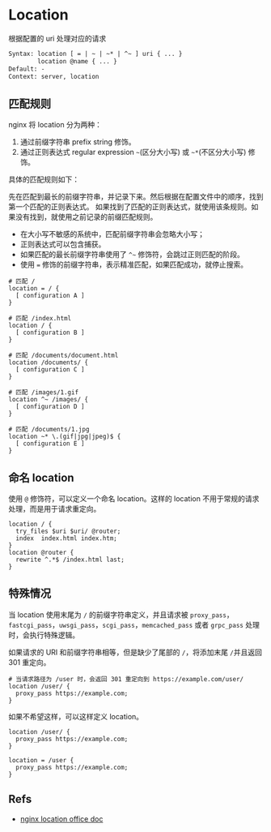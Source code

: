# Location

根据配置的 uri 处理对应的请求

```txt
Syntax: location [ = | ~ | ~* | ^~ ] uri { ... }
        location @name { ... }
Default: -
Context: server, location
```

## 匹配规则

nginx 将 location 分为两种：

1. 通过前缀字符串 prefix string 修饰。
2. 通过正则表达式 regular expression `~`(区分大小写) 或 `~*`(不区分大小写) 修饰。

具体的匹配规则如下：

先在匹配到最长的前缀字符串，并记录下来。然后根据在配置文件中的顺序，找到第一个匹配的正则表达式。
如果找到了匹配的正则表达式，就使用该条规则。如果没有找到，就使用之前记录的前缀匹配规则。

+ 在大小写不敏感的系统中，匹配前缀字符串会忽略大小写；
+ 正则表达式可以包含捕获。
+ 如果匹配的最长前缀字符串使用了 `^~` 修饰符，会跳过正则匹配的阶段。
+ 使用 `=` 修饰的前缀字符串，表示精准匹配，如果匹配成功，就停止搜索。

```nginx
# 匹配 /
location = / {
  [ configuration A ]
}

# 匹配 /index.html
location / {
  [ configuration B ]
}

# 匹配 /documents/document.html
location /documents/ {
  [ configuration C ]
}

# 匹配 /images/1.gif
location ^~ /images/ {
  [ configuration D ]
}

# 匹配 /documents/1.jpg
location ~* \.(gif|jpg|jpeg)$ {
  [ configuration E ]
}
```

## 命名 location

使用 `@` 修饰符，可以定义一个命名 location。这样的 location 不用于常规的请求处理，而是用于请求重定向。

```nginx
location / {
  try_files $uri $uri/ @router;
  index  index.html index.htm;
}
location @router {
  rewrite ^.*$ /index.html last;
}
```

## 特殊情况

当 location 使用末尾为 `/` 的前缀字符串定义，并且请求被 `proxy_pass`，`fastcgi_pass`，`uwsgi_pass`，`scgi_pass`，`memcached_pass` 或者 `grpc_pass` 处理时，会执行特殊逻辑。

如果请求的 URI 和前缀字符串相等，但是缺少了尾部的 `/`，将添加末尾 `/`并且返回 301 重定向。

```nginx
# 当请求路径为 /user 时，会返回 301 重定向到 https://example.com/user/
location /user/ {
  proxy_pass https://example.com;
}
```

如果不希望这样，可以这样定义 location。

```nginx
location /user/ {
  proxy_pass https://example.com;
}

location = /user {
  proxy_pass https://example.com;
}
```


## Refs

+ [nginx location office doc](https://nginx.org/en/docs/http/ngx_http_core_module.html#location)
